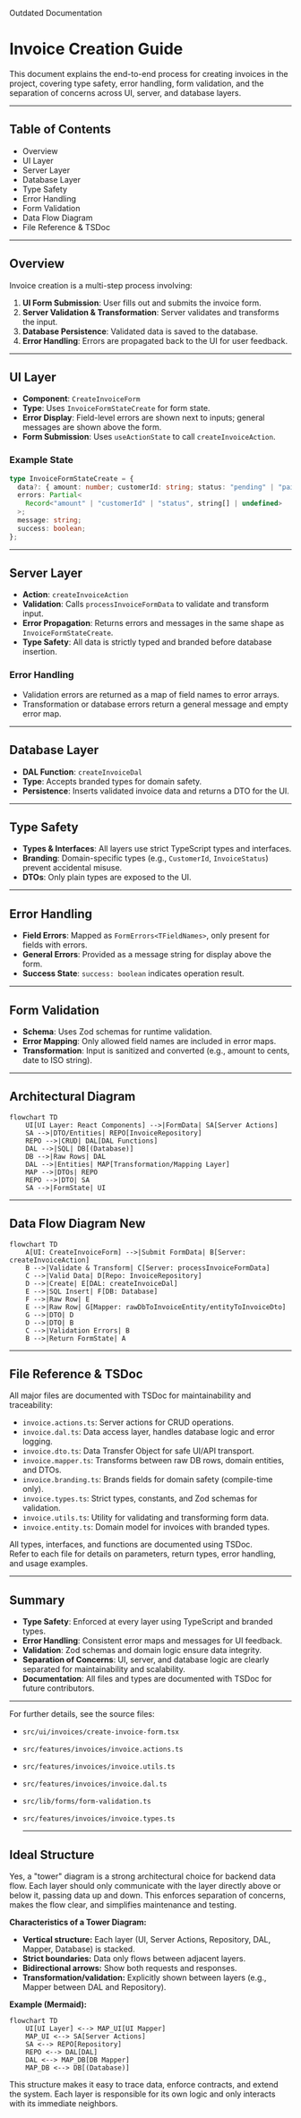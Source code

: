 Outdated Documentation

# Invoice Creation Guide

This document explains the end-to-end process for creating invoices in the project, covering type safety, error handling, form validation, and the separation of concerns across UI, server, and database layers.

---

## Table of Contents

- Overview
- UI Layer
- Server Layer
- Database Layer
- Type Safety
- Error Handling
- Form Validation
- Data Flow Diagram
- File Reference & TSDoc

---

## Overview

Invoice creation is a multi-step process involving:

1. **UI Form Submission**: User fills out and submits the invoice form.
2. **Server Validation & Transformation**: Server validates and transforms the input.
3. **Database Persistence**: Validated data is saved to the database.
4. **Error Handling**: Errors are propagated back to the UI for user feedback.

---

## UI Layer

- **Component**: `CreateInvoiceForm`
- **Type**: Uses `InvoiceFormStateCreate` for form state.
- **Error Display**: Field-level errors are shown next to inputs; general messages are shown above the form.
- **Form Submission**: Uses `useActionState` to call `createInvoiceAction`.

### Example State

```typescript
type InvoiceFormStateCreate = {
  data?: { amount: number; customerId: string; status: "pending" | "paid" };
  errors: Partial<
    Record<"amount" | "customerId" | "status", string[] | undefined>
  >;
  message: string;
  success: boolean;
};
```

---

## Server Layer

- **Action**: `createInvoiceAction`
- **Validation**: Calls `processInvoiceFormData` to validate and transform input.
- **Error Propagation**: Returns errors and messages in the same shape as `InvoiceFormStateCreate`.
- **Type Safety**: All data is strictly typed and branded before database insertion.

### Error Handling

- Validation errors are returned as a map of field names to error arrays.
- Transformation or database errors return a general message and empty error map.

---

## Database Layer

- **DAL Function**: `createInvoiceDal`
- **Type**: Accepts branded types for domain safety.
- **Persistence**: Inserts validated invoice data and returns a DTO for the UI.

---

## Type Safety

- **Types & Interfaces**: All layers use strict TypeScript types and interfaces.
- **Branding**: Domain-specific types (e.g., `CustomerId`, `InvoiceStatus`) prevent accidental misuse.
- **DTOs**: Only plain types are exposed to the UI.

---

## Error Handling

- **Field Errors**: Mapped as `FormErrors<TFieldNames>`, only present for fields with errors.
- **General Errors**: Provided as a message string for display above the form.
- **Success State**: `success: boolean` indicates operation result.

---

## Form Validation

- **Schema**: Uses Zod schemas for runtime validation.
- **Error Mapping**: Only allowed field names are included in error maps.
- **Transformation**: Input is sanitized and converted (e.g., amount to cents, date to ISO string).

---

## Architectural Diagram

```mermaid
flowchart TD
    UI[UI Layer: React Components] -->|FormData| SA[Server Actions]
    SA -->|DTO/Entities| REPO[InvoiceRepository]
    REPO -->|CRUD| DAL[DAL Functions]
    DAL -->|SQL| DB[(Database)]
    DB -->|Raw Rows| DAL
    DAL -->|Entities| MAP[Transformation/Mapping Layer]
    MAP -->|DTOs| REPO
    REPO -->|DTO| SA
    SA -->|FormState| UI
```

---

## Data Flow Diagram New

```mermaid
flowchart TD
    A[UI: CreateInvoiceForm] -->|Submit FormData| B[Server: createInvoiceAction]
    B -->|Validate & Transform| C[Server: processInvoiceFormData]
    C -->|Valid Data| D[Repo: InvoiceRepository]
    D -->|Create| E[DAL: createInvoiceDal]
    E -->|SQL Insert| F[DB: Database]
    F -->|Raw Row| E
    E -->|Raw Row| G[Mapper: rawDbToInvoiceEntity/entityToInvoiceDto]
    G -->|DTO| D
    D -->|DTO| B
    C -->|Validation Errors| B
    B -->|Return FormState| A
```

---

## File Reference & TSDoc

All major files are documented with TSDoc for maintainability and traceability:

- `invoice.actions.ts`: Server actions for CRUD operations.
- `invoice.dal.ts`: Data access layer, handles database logic and error logging.
- `invoice.dto.ts`: Data Transfer Object for safe UI/API transport.
- `invoice.mapper.ts`: Transforms between raw DB rows, domain entities, and DTOs.
- `invoice.branding.ts`: Brands fields for domain safety (compile-time only).
- `invoice.types.ts`: Strict types, constants, and Zod schemas for validation.
- `invoice.utils.ts`: Utility for validating and transforming form data.
- `invoice.entity.ts`: Domain model for invoices with branded types.

All types, interfaces, and functions are documented using TSDoc.  
Refer to each file for details on parameters, return types, error handling, and usage examples.

---

## Summary

- **Type Safety**: Enforced at every layer using TypeScript and branded types.
- **Error Handling**: Consistent error maps and messages for UI feedback.
- **Validation**: Zod schemas and domain logic ensure data integrity.
- **Separation of Concerns**: UI, server, and database logic are clearly separated for maintainability and scalability.
- **Documentation**: All files and types are documented with TSDoc for future contributors.

---

For further details, see the source files:

- `src/ui/invoices/create-invoice-form.tsx`
- `src/features/invoices/invoice.actions.ts`
- `src/features/invoices/invoice.utils.ts`
- `src/features/invoices/invoice.dal.ts`
- `src/lib/forms/form-validation.ts`
- `src/features/invoices/invoice.types.ts`

  ***

## Ideal Structure

Yes, a "tower" diagram is a strong architectural choice for backend data flow. Each layer should only communicate with the layer directly above or below it, passing data up and down. This enforces separation of concerns, makes the flow clear, and simplifies maintenance and testing.

**Characteristics of a Tower Diagram:**

- **Vertical structure:** Each layer (UI, Server Actions, Repository, DAL, Mapper, Database) is stacked.
- **Strict boundaries:** Data only flows between adjacent layers.
- **Bidirectional arrows:** Show both requests and responses.
- **Transformation/validation:** Explicitly shown between layers (e.g., Mapper between DAL and Repository).

**Example (Mermaid):**

```mermaid
flowchart TD
    UI[UI Layer] <--> MAP_UI[UI Mapper]
    MAP_UI <--> SA[Server Actions]
    SA <--> REPO[Repository]
    REPO <--> DAL[DAL]
    DAL <--> MAP_DB[DB Mapper]
    MAP_DB <--> DB[(Database)]
```

This structure makes it easy to trace data, enforce contracts, and extend the system. Each layer is responsible for its own logic and only interacts with its immediate neighbors.
